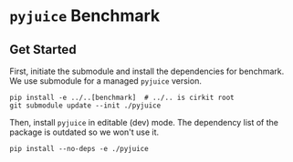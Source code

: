 # `pyjuice` Benchmark

## Get Started
First, initiate the submodule and install the dependencies for benchmark. We use submodule for a managed `pyjuice` version.

```shell
pip install -e ../..[benchmark]  # ../.. is cirkit root
git submodule update --init ./pyjuice
```

Then, install `pyjuice` in editable (dev) mode. The dependency list of the package is outdated so we won't use it.

```shell
pip install --no-deps -e ./pyjuice
```
